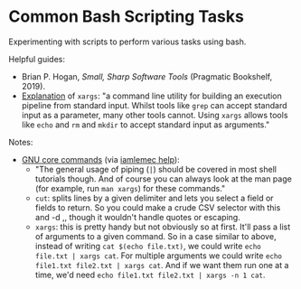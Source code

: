 # Common Bash Scripting Tasks

Experimenting with scripts to perform various tasks using bash.

Helpful guides:

- Brian P. Hogan, *Small, Sharp Software Tools* (Pragmatic Bookshelf, 2019).
- [Explanation](https://shapeshed.com/unix-xargs/) of `xargs`: "a command line utility for building an execution pipeline from standard input. Whilst tools like `grep` can accept standard input as a parameter, many other tools cannot. Using `xargs` allows tools like `echo` and `rm` and `mkdir` to accept standard input as arguments."

Notes:

- [GNU core commands](https://en.wikipedia.org/wiki/List_of_GNU_Core_Utilities_commands) (via [iamlemec help](https://github.com/pickettj/dot_files/issues/4#issuecomment-684444175)):
  - "The general usage of piping (`|`) should be covered in most shell tutorials though. And of course you can always look at the man page (for example, run `man xargs`) for these commands."
  - `cut`: splits lines by a given delimiter and lets you select a field or fields to return. So you could make a crude CSV selector with this and -d ,, though it wouldn't handle quotes or escaping.
  - `xargs`: this is pretty handy but not obviously so at first. It'll pass a list of arguments to a given command. So in a case similar to above, instead of writing `cat $(echo file.txt)`, we could write `echo file.txt | xargs cat`. For multiple arguments we could write `echo file1.txt file2.txt | xargs cat`. And if we want them run one at a time, we'd need `echo file1.txt file2.txt | xargs -n 1 cat`.
